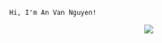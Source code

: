 ```html
Hi, I'm An Van Nguyen!
```

<p align="center">
  <a href="https://skillicons.dev">
    <img src="https://skillicons.dev/icons?i=python,kotlin,dart,cpp,nodejs,java,spring,net"/>
  </a>
</p>
<!-- typescript,nextjs,angular, -->
